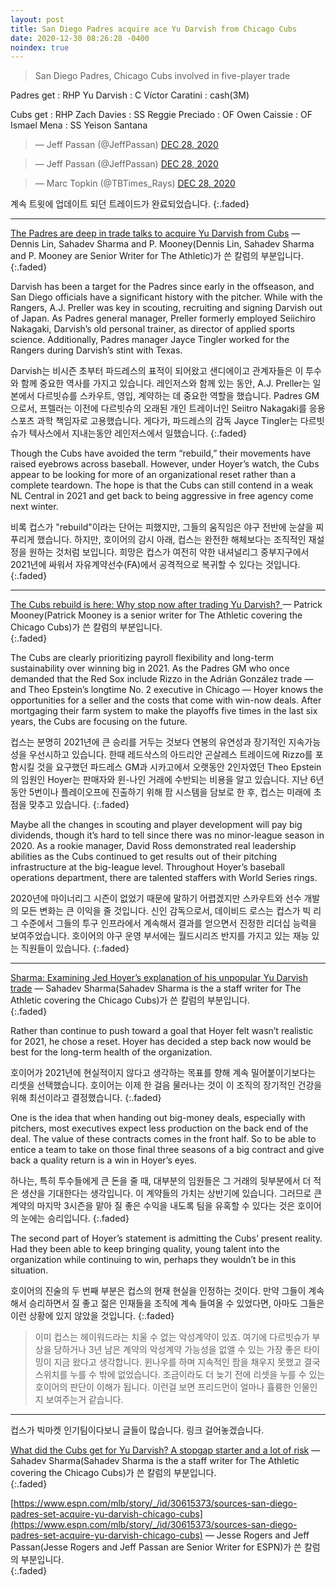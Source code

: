 ```yaml
---
layout: post
title: San Diego Padres acquire ace Yu Darvish from Chicago Cubs
date: 2020-12-30 08:26:28 -0400
noindex: true
---
```


> San Diego Padres, Chicago Cubs involved in five-player trade

Padres get
: RHP Yu Darvish
: C Víctor Caratini
: cash(3M)

Cubs get
: RHP Zach Davies
: SS Reggie Preciado
: OF Owen Caissie
: OF Ismael Mena
: SS Yeison Santana

<script async src="//platform.twitter.com/widgets.js" charset="utf-8"></script>
<blockquote class="twitter-tweet" data-lang="en">
  &mdash; Jeff Passan (@JeffPassan)
  <a href="https://twitter.com/JeffPassan/status/1343420869872410624">DEC 28, 2020</a>
</blockquote>

<script async src="//platform.twitter.com/widgets.js" charset="utf-8"></script>
<blockquote class="twitter-tweet" data-lang="en">
  &mdash; Jeff Passan (@JeffPassan)
  <a href="https://twitter.com/JeffPassan/status/1343416778265911298">DEC 28, 2020</a>
</blockquote>

<script async src="//platform.twitter.com/widgets.js" charset="utf-8"></script>
<blockquote class="twitter-tweet" data-lang="en">
  &mdash; Marc Topkin (@TBTimes_Rays)
  <a href="https://twitter.com/TBTimes_Rays/status/1343436518417960960">DEC 28, 2020</a>
</blockquote>

계속 트윗에 업데이트 되던 트레이드가 완료되었습니다.
{:.faded}

---

[The Padres are deep in trade talks to acquire Yu Darvish from Cubs](https://theathletic.com/2289017/2020/12/28/the-padres-are-deep-in-trade-talks-to-acquire-yu-darvish-from-cubs/) &mdash; Dennis Lin, Sahadev Sharma and P. Mooney(Dennis Lin, Sahadev Sharma and P. Mooney are Senior Writer for The Athletic)가 쓴 칼럼의 부분입니다.   
{:.faded}

Darvish has been a target for the Padres since early in the offseason, and San Diego officials have a significant history with the pitcher. While with the Rangers, A.J. Preller was key in scouting, recruiting and signing Darvish out of Japan. As Padres general manager, Preller formerly employed Seiichiro Nakagaki, Darvish’s old personal trainer, as director of applied sports science. Additionally, Padres manager Jayce Tingler worked for the Rangers during Darvish’s stint with Texas.

Darvish는 비시즌 초부터 파드레스의 표적이 되어왔고 샌디에이고 관계자들은 이 투수와 함께 중요한 역사를 가지고 있습니다. 레인저스와 함께 있는 동안, A.J. Preller는 일본에서 다르빗슈를 스카우트, 영입, 계약하는 데 중요한 역할을 했습니다. Padres GM으로서, 프렐러는 이전에 다르빗슈의 오래된 개인 트레이너인 Seiitro Nakagaki를 응용 스포츠 과학 책임자로 고용했습니다. 게다가, 파드레스의 감독 Jayce Tingler는 다르빗슈가 텍사스에서 지내는동안 레인저스에서 일했습니다.
{:.faded}

Though the Cubs have avoided the term “rebuild,” their movements have raised eyebrows across baseball. However, under Hoyer’s watch, the Cubs appear to be looking for more of an organizational reset rather than a complete teardown. The hope is that the Cubs can still contend in a weak NL Central in 2021 and get back to being aggressive in free agency come next winter.

비록 컵스가 "rebuild"이라는 단어는 피했지만, 그들의 움직임은 야구 전반에 눈살을 찌푸리게 했습니다. 하지만, 호이어의 감시 아래, 컵스는 완전한 해체보다는 조직적인 재설정을 원하는 것처럼 보입니다. 희망은 컵스가 여전히 약한 내셔널리그 중부지구에서 2021년에 싸워서 자유계약선수(FA)에서 공격적으로 복귀할 수 있다는 것입니다.
{:.faded}

---

[The Cubs rebuild is here: Why stop now after trading Yu Darvish?  ](https://theathletic.com/2290325/2020/12/29/chicago-cubs-yu-darvish-rebuild-mlb/) &mdash; Patrick Mooney(Patrick Mooney is a senior writer for The Athletic covering the Chicago Cubs)가 쓴 칼럼의 부분입니다.   
{:.faded}

The Cubs are clearly prioritizing payroll flexibility and long-term sustainability over winning big in 2021. As the Padres GM who once demanded that the Red Sox include Rizzo in the Adrián González trade — and Theo Epstein’s longtime No. 2 executive in Chicago — Hoyer knows the opportunities for a seller and the costs that come with win-now deals. After mortgaging their farm system to make the playoffs five times in the last six years, the Cubs are focusing on the future.

컵스는 분명히 2021년에 큰 승리를 거두는 것보다 연봉의 유연성과 장기적인 지속가능성을 우선시하고 있습니다. 한때 레드삭스의 아드리안 곤살레스 트레이드에 Rizzo를 포함시킬 것을 요구했던 파드레스 GM과 시카고에서 오랫동안 2인자였던 Theo Epstein의 임원인 Hoyer는 판매자와 윈-나인 거래에 수반되는 비용을 알고 있습니다. 지난 6년 동안 5번이나 플레이오프에 진출하기 위해 팜 시스템을 담보로 한 후, 컵스는 미래에 초점을 맞추고 있습니다.
{:.faded}

Maybe all the changes in scouting and player development will pay big dividends, though it’s hard to tell since there was no minor-league season in 2020. As a rookie manager, David Ross demonstrated real leadership abilities as the Cubs continued to get results out of their pitching infrastructure at the big-league level. Throughout Hoyer’s baseball operations department, there are talented staffers with World Series rings.

2020년에 마이너리그 시즌이 없었기 때문에 말하기 어렵겠지만 스카우트와 선수 개발의 모든 변화는 큰 이익을 줄 것입니다. 신인 감독으로서, 데이비드 로스는 컵스가 빅 리그 수준에서 그들의 투구 인프라에서 계속해서 결과를 얻으면서 진정한 리더십 능력을 보여주었습니다. 호이어의 야구 운영 부서에는 월드시리즈 반지를 가지고 있는 재능 있는 직원들이 있습니다.
{:.faded}

---

[Sharma: Examining Jed Hoyer’s explanation of his unpopular Yu Darvish trade](https://theathletic.com/2294056/2020/12/31/jed-hoyers-yu-darvish-trade-cubs-mlb/) &mdash; Sahadev Sharma(Sahadev Sharma is the a staff writer for The Athletic covering the Chicago Cubs)가 쓴 칼럼의 부분입니다.   
{:.faded}

Rather than continue to push toward a goal that Hoyer felt wasn’t realistic for 2021, he chose a reset. Hoyer has decided a step back now would be best for the long-term health of the organization.

호이어가 2021년에 현실적이지 않다고 생각하는 목표를 향해 계속 밀어붙이기보다는 리셋을 선택했습니다. 호이어는 이제 한 걸음 물러나는 것이 이 조직의 장기적인 건강을 위해 최선이라고 결정했습니다.
{:.faded}

One is the idea that when handing out big-money deals, especially with pitchers, most executives expect less production on the back end of the deal. The value of these contracts comes in the front half. So to be able to entice a team to take on those final three seasons of a big contract and give back a quality return is a win in Hoyer’s eyes.

하나는, 특히 투수들에게 큰 돈을 줄 때, 대부분의 임원들은 그 거래의 뒷부분에서 더 적은 생산을 기대한다는 생각입니다. 이 계약들의 가치는 상반기에 있습니다. 그러므로 큰 계약의 마지막 3시즌을 맡아 질 좋은 수익을 내도록 팀을 유혹할 수 있다는 것은 호이어의 눈에는 승리입니다.
{:.faded}

The second part of Hoyer’s statement is admitting the Cubs’ present reality. Had they been able to keep bringing quality, young talent into the organization while continuing to win, perhaps they wouldn’t be in this situation.

호이어의 진술의 두 번째 부분은 컵스의 현재 현실을 인정하는 것이다. 만약 그들이 계속해서 승리하면서 질 좋고 젊은 인재들을 조직에 계속 들여올 수 있었다면, 아마도 그들은 이런 상황에 있지 않았을 것입니다.
{:.faded}

> 이미 컵스는 헤이워드라는 치울 수 없는 악성계약이 있죠. 여기에 다르빗슈가 부상을 당하거나 3년 남은 계약의 악성계약 가능성을 없앨 수 있는 가장 좋은 타이밍이 지금 왔다고 생각합니다. 윈나우를 하며 지속적인 팜을 채우지 못했고 결국 스위치를 누를 수 밖에 없었습니다. 조금이라도 더 늦기 전에 리셋을 누를 수 있는 호이어의 판단이 이해가 됩니다. 이런걸 보면 프리드먼이 얼마나 휼륭한 인물인지 보여주는거 같습니다.

---

컵스가 빅마켓 인기팀이다보니 글들이 많습니다. 링크 걸어놓겠습니다.

[What did the Cubs get for Yu Darvish? A stopgap starter and a lot of risk](https://theathletic.com/2290282/2020/12/29/what-did-the-cubs-get-for-yu-darvish-a-stopgap-starter-and-a-lot-of-risk/) &mdash; Sahadev Sharma(Sahadev Sharma is the a staff writer for The Athletic covering the Chicago Cubs)가 쓴 칼럼의 부분입니다.   
{:.faded}

[https://www.espn.com/mlb/story/_/id/30615373/sources-san-diego-padres-set-acquire-yu-darvish-chicago-cubs](https://www.espn.com/mlb/story/_/id/30615373/sources-san-diego-padres-set-acquire-yu-darvish-chicago-cubs) &mdash; Jesse Rogers and Jeff Passan(Jesse Rogers and Jeff Passan are Senior Writer for ESPN)가 쓴 칼럼의 부분입니다.   
{:.faded}
